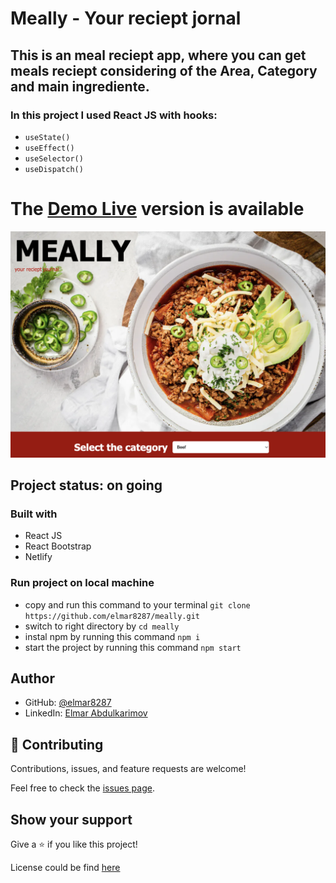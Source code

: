 # Meally - Your reciept jornal

## This is an meal reciept app, where you can get meals reciept considering of the Area, Category and main ingrediente.

### In this project I used React JS with hooks:
- `useState()`
- `useEffect()`
- `useSelector()`
- `useDispatch()`

# The [Demo Live](https://joyful-semifreddo-58d82c.netlify.app/) version is available
![screenshot](./public/meally.png)

## Project status: on going

### Built with

- React JS
- React Bootstrap
- Netlify

### Run project on local machine

- copy and run this command to your terminal `git clone https://github.com/elmar8287/meally.git`
- switch to right directory by `cd meally`
- instal npm by running this command `npm i`
- start the project by running this command `npm start`

## Author

- GitHub: [@elmar8287](https://github.com/elmar8287)
- LinkedIn: [Elmar Abdulkarimov](https://www.linkedin.com/in/elmar.abdulkarimov/)

## 🤝 Contributing

Contributions, issues, and feature requests are welcome!

Feel free to check the [issues page](https://github.com/elmar8287/meally/issues).

## Show your support

Give a ⭐️ if you like this project!

License could be find [here](https://github.com/elmar8287/meally/blob/dev/LICENSE)
